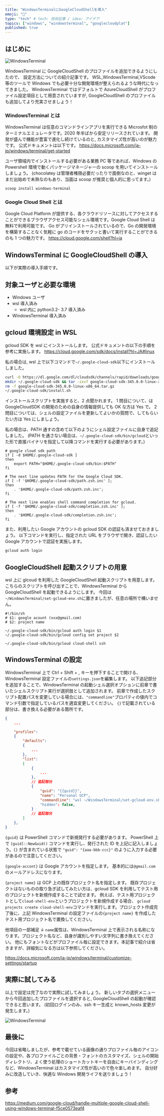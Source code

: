 ```yaml
---
title: "WindowsTerminalにGoogleCloudShellを導入"
emoji: "🐙"
type: "tech" # tech: 技術記事 / idea: アイデア
topics: ["windows", "windowsterminal", "googlecloudplat"]
published: true
---
```


## はじめに

![WindowsTerminal](https://storage.googleapis.com/zenn-user-upload/4c89bc08a22c1aebc6d24ece.png)

WindowsTerminal に GoogleCloudShell のプロファイルを追加できるようにしたので、 設定方法についての紹介記事です。
WSL,WindowsTerminal,VScode 等のツールで Windows でも必要十分な開発環境が整えられるような時代になってきました。
WindowsTerminal ではデフォルトで AzureCloudShell がプロファイル設定項目として用意されていますが, GoogleCloudShell のプロファイルも追加してより充実させましょう！

### WindowsTerminal とは

WindowsTerminal は任意のコマンドラインアプリを実行できる Microsfot 制のターミナルエミュレータです。2020 年半ばから安定リリースされています。
開発が盛んで機能が豊富で進化し続けているのと, カスタマイズ性が高いのが魅力です。
公式ドキュメントは以下です。
https://docs.microsoft.com/ja-jp/windows/terminal/get-started

ユーザ領域内でインストールする必要がある業務 PC 等であれば、Windows の Powershell 環境で動くパッケージマネージャーの scoop を用いてインストールしましょう。
(chocolatey は管理者権限必要だったりで面倒なのと、winget はまだ出始めで未熟なのもあり、当面は scoop が推奨と個人的に思ってます。)

```bash
scoop install windows-terminal
```

### Google Cloud Shell とは

Google Cloud Platform が提供する、各クラウドリソースに対してアクセスすることができるブラウザアクセス可能なシェル環境です。Google Cloud Shell は無料で利用可能です。
Go がプリインストールされているので、Go の開発環境を構築することなく気軽に go のコードをサクッと書いて実行することができるのも 1 つの魅力です。
https://cloud.google.com/shell?hl=ja

## WindowsTerminal に GoogleCloudShell の導入

以下が実際の導入手順です。

## 対象ユーザと必要な環境

- Windows ユーザ
- wsl 導入済み
  - wsl 内に python3.2- 3.7 導入済み
- WindowsTerminal 導入済み

## gcloud 環境設定 in WSL

gcloud SDK を wsl にインストールします。
公式ドキュメントの以下の手順を参考に実施します。
https://cloud.google.com/sdk/docs/install?hl=JA#linux

私の場合は, wsl 上で以下コマンドで`~/.google-cloud-sdk`以下にインストールしました。

```bash
curl -O https://dl.google.com/dl/cloudsdk/channels/rapid/downloads/google-cloud-sdk-345.0.0-linux-x86_64.tar.gz
mkdir ~/.google-cloud-sdk && tar -zxvf google-cloud-sdk-345.0.0-linux-x86_64.tar.gz -C ~/.google-cloud-sdk --strip-components 1
rm -f google-cloud-sdk-345.0.0-linux-x86_64.tar.gz
~/.google-cloud-sdk/install.sh
```

インストールスクリプトを実施すると、2 点聞かれます。
1 問目について、は GoogleCloudSDK の開発のための自身の情報提供しても OK な方は Yes で。
2 問目については、シェルの設定ファイルを更新してよいかの質問で、してもらいたい方は Yes にしましょう。

私の場合は、PATH 通すの含めて以下のようにシェル設定ファイルに自身で追記しました。
(PATH を通さない場合は、`~/.google-cloud-sdk/bin/gcloud`といった形で直接バイナリを指定して以降コマンドを実行する必要があります。)

```bash:.zshrc
# google cloud sdk path
if [ -d $HOME/.google-cloud-sdk ]
then
    export PATH="$HOME/.google-cloud-sdk/bin:$PATH"
fi

# The next line updates PATH for the Google Cloud SDK.
if [ -f '$HOME/.google-cloud-sdk/path.zsh.inc' ];
then
    . '$HOME/.google-cloud-sdk/path.zsh.inc';
fi

# The next line enables shell command completion for gcloud.
if [ -f '$HOME/.google-cloud-sdk/completion.zsh.inc' ];
then
    . '$HOME/.google-cloud-sdk/completion.zsh.inc';
fi

```

また、利用したい Google アカウントの gcloud SDK の認証も済ませておきましょう。
以下コマンドを実行し、指定された URL をブラウザで開き、認証したい Google アカウントで認証を実施します。

```bash
gcloud auth login
```

## GoogleCloudShell 起動スクリプトの用意

wsl 上に glcoud を利用した GoogleCloudShell 起動スクリプトを用意します。
こちらのスクリプトを呼び出すことで、WindowsTerminal から GoogleCloudShell を起動できるようにします。
今回は`~/WindowsTerminal/set-gcloud-env.sh`に置きましたが、任意の場所で構いません。

```bash: ~/WindowsTerminal/set-gcloud-env.sh
#!/bin/sh
# $1: google acount (xxx@gmail.com)
# $2: project name

~/.google-cloud-sdk/bin/gcloud auth login $1
~/.google-cloud-sdk/bin/gcloud config set project $2

~/.google-cloud-sdk/bin/gcloud cloud-shell ssh
```

## WindowsTerminal の設定

WindowsTerminal 上で Ctrl + Shift + , キーを押下することで開ける、WindowsTerminal 設定ファイルの`settings.json`を編集します。
以下追記部分を追加することで、WindowsTerminal の起動シェル選択オプションに前章で書いたシェルスクリプト実行が選択肢として追加されます。
前章で作成したスクリプト配置パスを変更している場合には、`"commandline"`プロパティの値内でコマンド引数で指定しているパスを適宜変更してください。
`{}`で記載されている部分は、書き換える必要がある箇所です。

```json:settings.json
{
    ...

    "profiles":
    {
        "defaults":
        {
            ...
        },
        "list":
        [
            {
                ...
            },
            // 追記部分
            {
                "guid": "{{guid}}",
                "name": "Personal GCP",
                "commandline": "wsl ~/WindowsTerminal/set-gcloud-env.sh {google-accont} {project name}"
                "hidden": false,
            }
            // 追記部分
        ]
    },
}

```

`{guid}` は PowerShell コマンドで新規発行する必要があります。
PowerShell 上で `[guid]::NewGuid()` コマンドを実行し、発行された ID を上記に記入しましょう。`{}` が含まれている状態で `"guid": "{aaa-bbb-ccc}"` のように入力する必要があるので注意してください。

`{google-accont}` は Google アカウントを指定します。
基本的には`@gmail.com`のメールアドレスになります。

`{project name}` は GCP 上の既存プロジェクト名を指定します。
既存プロジェクトはないものの取り急ぎ試してみたい方は、gcloud SDK を利用してテスト用のプロジェクトを新規作成することで試せます。
例えば、テスト用プロジェクトとして`cloud-shell-env`というプロジェクトを新規作成する場合、 `gcloud projects create cloud-shell-env`コマンドを実行します。プロジェクト作成完了後に、上記 WindowsTerminal の設定ファイルの`{project name}` を作成したテスト用プロジェクト名で置換してください。

他項目の一部補足 ↓
`name`属性は、WindowsTerminal 上で表示される名称になります。プロジェクト名など、自身が識別しやすい文字列に書き換えてください。
他にもフォントなどがプロファイル毎に設定できます。本記事で紹介は省きますが、詳細気になる方は以下参照してください。

https://docs.microsoft.com/ja-jp/windows/terminal/customize-settings/startup

## 実際に試してみる

以上で設定は完了なので実際に試してみましょう。
新しいタブの選択メニューから今回追加したプロファイルを選択すると, GoogleCloudShell の起動が確認できると思います。
(初回ログインのみ、ssh キー生成と known_hosts 変更が発生します。)

![WindowsTerminal](https://storage.googleapis.com/zenn-user-upload/4c89bc08a22c1aebc6d24ece.png)

## 最後に

今回は省略しましたが、参考で載せている画像の通りプロファイル毎のアイコンの設定や、各プロファイルごとの背景・フォントのカスタマイズ、シェルの開始ディレクトリ、よく使う処理のショートカットキーを自由にキーバインディングなど、WindowsTerminal はカスタマイズ性が高いので色々楽しめます。
自分好みに改造していき、快適な Windows 開発ライフを送りましょう！

## 参考

https://medium.com/google-cloud/handle-multiple-google-cloud-shell-using-windows-terminal-f5ce0573eaf4

